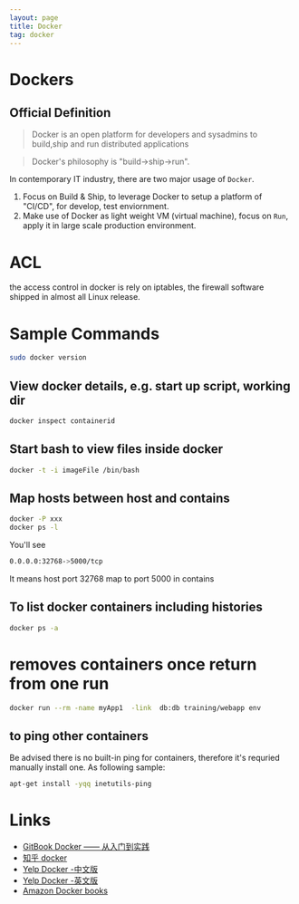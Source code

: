 ```yaml
---
layout: page
title: Docker
tag: docker
---
```

# Dockers

## Official Definition

> Docker is an open platform for developers and sysadmins to build,ship and run distributed applications

>Docker's philosophy is "build->ship->run".

In contemporary IT industry, there are two major usage of `Docker`.

1. Focus on Build & Ship, to leverage Docker to setup a platform of "CI/CD", for develop, test enviornment.
1. Make use of Docker as light weight VM (virtual machine), focus on `Run`, apply it in large scale production environment.

# ACL

the access control in docker is rely on iptables, the firewall software shipped in almost all Linux release.

# Sample Commands
```sh
sudo docker version
```

## View docker details, e.g. start up script, working dir
```sh
docker inspect containerid
```

## Start bash to view files inside docker
```sh
docker -t -i imageFile /bin/bash
```

## Map hosts between host and contains
```sh
docker -P xxx
docker ps -l
```
You'll see
```sh
0.0.0.0:32768->5000/tcp   
```
It means host port 32768 map to port 5000 in contains

## To list docker containers including histories
```sh
docker ps -a
```

# removes containers once return from one run
```sh
docker run --rm -name myApp1  -link  db:db training/webapp env
```

## to ping other containers
Be advised there is no built-in ping for containers, therefore it's requried manually install one. As following sample:
```sh
apt-get install -yqq inetutils-ping
```

# Links
- [GitBook Docker —— 从入门到实践](https://www.gitbook.com/book/yeasy/docker_practice/details)
- [知乎 docker](https://www.zhihu.com/question/27227492)
- [Yelp Docker -中文版](http://dockone.io/article/626)
- [Yelp Docker -英文版](http://engineeringblog.yelp.com/2015/08/docker-in-the-real-world-at-yelp.html)
- [Amazon Docker books](https://www.amazon.cn/%E5%9B%BE%E4%B9%A6/dp/1784397938?ie=UTF8&camp=536&creative=3132&creativeASIN=1784397938&linkCode=as2&ref_=as_li_ss_tl&tag=flamingtop-23)
